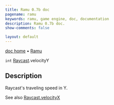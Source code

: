 ```yaml
---
title: Ramu 0.7b doc
pagename: ramu
keywords: ramu, game engine, doc, documentation
description: Ramu 0.7b doc.
show-comments: false

layout: default
---
```

[doc home](home) &#8226; [Ramu](../)  

``int`` [Raycast](Raycast).velocityY

## Description
Raycast's traveling speed in Y.   

See also [Raycast.velocityX](Raycast.velocityX)  